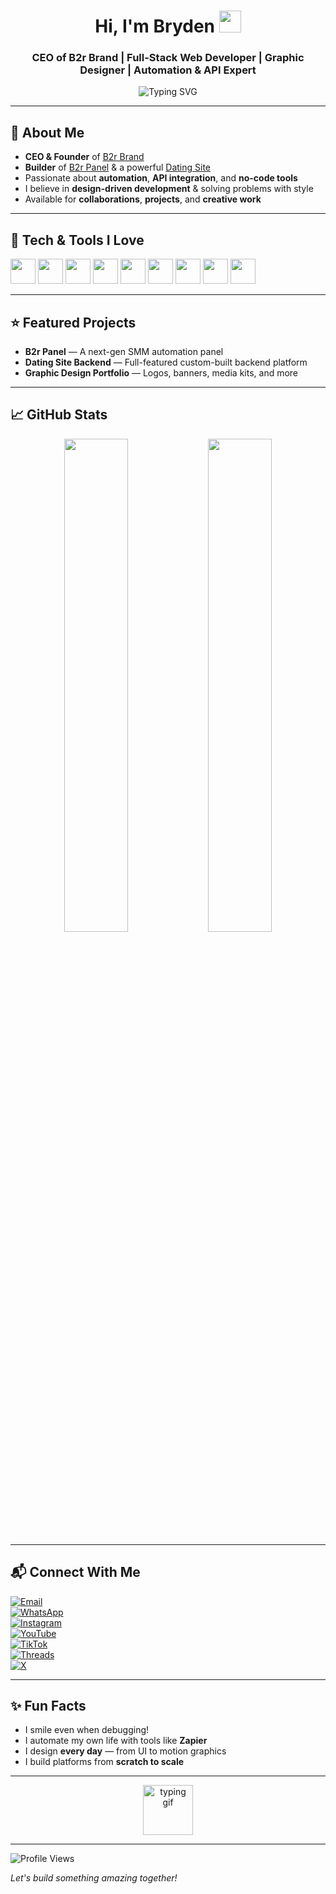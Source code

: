 <h1 align="center"><b>Hi, I'm Bryden</b> <img src="https://media.giphy.com/media/hvRJCLFzcasrR4ia7z/giphy.gif" width="35"/></h1>

<h3 align="center">CEO of B2r Brand | Full-Stack Web Developer | Graphic Designer | Automation & API Expert</h3>

<p align="center">
  <img src="https://readme-typing-svg.herokuapp.com?font=Fira+Code&size=22&duration=3000&pause=1000&color=00FF00&center=true&vCenter=true&width=600&lines=Building+cool+digital+things+with+B2r+Brand...;Web+Dev+|+Design+|+Automation+|+No-Code+Power;Let%E2%80%99s+create+something+awesome+today!" alt="Typing SVG" />
</p>

---

## 🚀 About Me

- **CEO & Founder** of [B2r Brand](https://www.b2rbrand.com)
- **Builder** of [B2r Panel](https://www.b2rbrand.com) & a powerful [Dating Site](https://www.b2rbrand.site)
- Passionate about **automation**, **API integration**, and **no-code tools**
- I believe in **design-driven development** & solving problems with style
- Available for **collaborations**, **projects**, and **creative work**

---

## 🔧 Tech & Tools I Love

<p align="left">
  <img src="https://cdn.jsdelivr.net/gh/devicons/devicon/icons/html5/html5-original.svg" width="40"/>
  <img src="https://cdn.jsdelivr.net/gh/devicons/devicon/icons/css3/css3-original.svg" width="40"/>
  <img src="https://cdn.jsdelivr.net/gh/devicons/devicon/icons/javascript/javascript-original.svg" width="40"/>
  <img src="https://cdn.jsdelivr.net/gh/devicons/devicon/icons/php/php-original.svg" width="40"/>
  <img src="https://cdn.jsdelivr.net/gh/devicons/devicon/icons/mysql/mysql-original.svg" width="40"/>
  <img src="https://cdn.jsdelivr.net/gh/devicons/devicon/icons/wordpress/wordpress-original.svg" width="40"/>
  <img src="https://www.vectorlogo.zone/logos/zapier/zapier-icon.svg" width="40"/>
  <img src="https://www.vectorlogo.zone/logos/adobe_photoshop/adobe_photoshop-icon.svg" width="40"/>
  <img src="https://www.vectorlogo.zone/logos/adobe_illustrator/adobe_illustrator-icon.svg" width="40"/>
</p>

---

## ⭐ Featured Projects

- **B2r Panel** — A next-gen SMM automation panel  
- **Dating Site Backend** — Full-featured custom-built backend platform  
- **Graphic Design Portfolio** — Logos, banners, media kits, and more

---

## 📈 GitHub Stats

<p align="center">
  <img src="https://github-readme-stats.vercel.app/api?username=YourGitHubUsername&show_icons=true&theme=radical" width="45%"/>
  <img src="https://github-readme-streak-stats.herokuapp.com?user=YourGitHubUsername&theme=radical&hide_border=false" width="45%"/>
</p>

---

## 📬 Connect With Me

[![Email](https://img.shields.io/badge/Email-bryden@b2rbrand.com-red?style=for-the-badge&logo=gmail)](mailto:bryden@b2rbrand.com)  
[![WhatsApp](https://img.shields.io/badge/WhatsApp-25D366?style=for-the-badge&logo=whatsapp&logoColor=white)](https://wa.me/255689997037)  
[![Instagram](https://img.shields.io/badge/Instagram-E4405F?style=for-the-badge&logo=instagram&logoColor=white)](https://instagram.com/b2r_panel)  
[![YouTube](https://img.shields.io/badge/YouTube-FF0000?style=for-the-badge&logo=youtube&logoColor=white)](https://youtube.com/@b2r_panel)  
[![TikTok](https://img.shields.io/badge/TikTok-000000?style=for-the-badge&logo=tiktok&logoColor=white)](https://www.tiktok.com/@b2r_panel)  
[![Threads](https://img.shields.io/badge/Threads-000000?style=for-the-badge&logo=threads&logoColor=white)](https://www.threads.net/@b2r_panel)  
[![X](https://img.shields.io/badge/X-1DA1F2?style=for-the-badge&logo=twitter&logoColor=white)](https://x.com/b2r_panel)

---

## ✨ Fun Facts

- I smile even when debugging!
- I automate my own life with tools like **Zapier**
- I design **every day** — from UI to motion graphics
- I build platforms from **scratch to scale**

---

<p align="center">
  <img src="https://media.giphy.com/media/du3J3cXyzhj75IOgvA/giphy.gif" width="80" alt="typing gif"/>
</p>

---

![Profile Views](https://komarev.com/ghpvc/?username=YourGitHubUsername&label=Profile%20views)

*Let's build something amazing together!*

<!--
**Kingbryden/Kingbryden** is a ✨ _special_ ✨ repository because its `README.md` (this file) appears on your GitHub profile.

Here are some ideas to get you started:

- 🔭 I’m currently working on ...
- 🌱 I’m currently learning ...
- 👯 I’m looking to collaborate on ...
- 🤔 I’m looking for help with ...
- 💬 Ask me about ...
- 📫 How to reach me: ...
- 😄 Pronouns: ...
- ⚡ Fun fact: ...
-->
